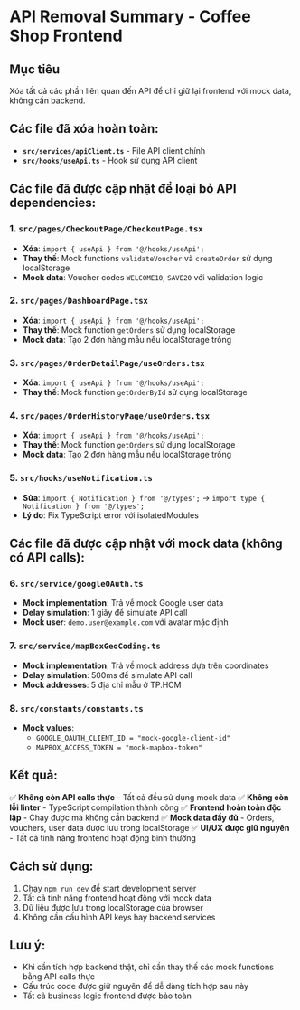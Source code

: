 # API Removal Summary - Coffee Shop Frontend

## Mục tiêu
Xóa tất cả các phần liên quan đến API để chỉ giữ lại frontend với mock data, không cần backend.

## Các file đã xóa hoàn toàn:
- **`src/services/apiClient.ts`** - File API client chính
- **`src/hooks/useApi.ts`** - Hook sử dụng API client

## Các file đã được cập nhật để loại bỏ API dependencies:

### 1. **`src/pages/CheckoutPage/CheckoutPage.tsx`**
- **Xóa**: `import { useApi } from '@/hooks/useApi';`
- **Thay thế**: Mock functions `validateVoucher` và `createOrder` sử dụng localStorage
- **Mock data**: Voucher codes `WELCOME10`, `SAVE20` với validation logic

### 2. **`src/pages/DashboardPage.tsx`**
- **Xóa**: `import { useApi } from '@/hooks/useApi';`
- **Thay thế**: Mock function `getOrders` sử dụng localStorage
- **Mock data**: Tạo 2 đơn hàng mẫu nếu localStorage trống

### 3. **`src/pages/OrderDetailPage/useOrders.tsx`**
- **Xóa**: `import { useApi } from '@/hooks/useApi';`
- **Thay thế**: Mock function `getOrderById` sử dụng localStorage

### 4. **`src/pages/OrderHistoryPage/useOrders.tsx`**
- **Xóa**: `import { useApi } from '@/hooks/useApi';`
- **Thay thế**: Mock function `getOrders` sử dụng localStorage
- **Mock data**: Tạo 2 đơn hàng mẫu nếu localStorage trống

### 5. **`src/hooks/useNotification.ts`**
- **Sửa**: `import { Notification } from '@/types';` → `import type { Notification } from '@/types';`
- **Lý do**: Fix TypeScript error với isolatedModules

## Các file đã được cập nhật với mock data (không có API calls):

### 6. **`src/service/googleOAuth.ts`**
- **Mock implementation**: Trả về mock Google user data
- **Delay simulation**: 1 giây để simulate API call
- **Mock user**: `demo.user@example.com` với avatar mặc định

### 7. **`src/service/mapBoxGeoCoding.ts`**
- **Mock implementation**: Trả về mock address dựa trên coordinates
- **Delay simulation**: 500ms để simulate API call
- **Mock addresses**: 5 địa chỉ mẫu ở TP.HCM

### 8. **`src/constants/constants.ts`**
- **Mock values**: 
  - `GOOGLE_OAUTH_CLIENT_ID = "mock-google-client-id"`
  - `MAPBOX_ACCESS_TOKEN = "mock-mapbox-token"`

## Kết quả:
✅ **Không còn API calls thực** - Tất cả đều sử dụng mock data
✅ **Không còn lỗi linter** - TypeScript compilation thành công
✅ **Frontend hoàn toàn độc lập** - Chạy được mà không cần backend
✅ **Mock data đầy đủ** - Orders, vouchers, user data được lưu trong localStorage
✅ **UI/UX được giữ nguyên** - Tất cả tính năng frontend hoạt động bình thường

## Cách sử dụng:
1. Chạy `npm run dev` để start development server
2. Tất cả tính năng frontend hoạt động với mock data
3. Dữ liệu được lưu trong localStorage của browser
4. Không cần cấu hình API keys hay backend services

## Lưu ý:
- Khi cần tích hợp backend thật, chỉ cần thay thế các mock functions bằng API calls thực
- Cấu trúc code được giữ nguyên để dễ dàng tích hợp sau này
- Tất cả business logic frontend được bảo toàn

